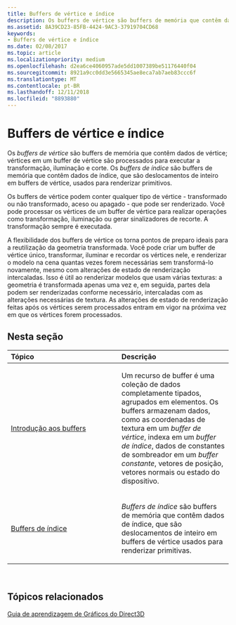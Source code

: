 ```yaml
---
title: Buffers de vértice e índice
description: Os buffers de vértice são buffers de memória que contêm dados de vértice; vértices em um buffer de vértice são processados para executar a transformação, iluminação e corte.
ms.assetid: 8A39CD23-85FB-4424-9AC3-37919704CD68
keywords:
- Buffers de vértice e índice
ms.date: 02/08/2017
ms.topic: article
ms.localizationpriority: medium
ms.openlocfilehash: d2ea6ce4060957ade5dd1007389be51176440f04
ms.sourcegitcommit: 8921a9cc0dd3e5665345ae8eca7ab7aeb83ccc6f
ms.translationtype: MT
ms.contentlocale: pt-BR
ms.lasthandoff: 12/11/2018
ms.locfileid: "8893880"
---
```

# <a name="vertex-and-index-buffers"></a>Buffers de vértice e índice


Os *buffers de vértice* são buffers de memória que contêm dados de vértice; vértices em um buffer de vértice são processados para executar a transformação, iluminação e corte. Os *buffers de índice* são buffers de memória que contêm dados de índice, que são deslocamentos de inteiro em buffers de vértice, usados para renderizar primitivos.

Os buffers de vértice podem conter qualquer tipo de vértice - transformado ou não transformado, aceso ou apagado - que pode ser renderizado. Você pode processar os vértices de um buffer de vértice para realizar operações como transformação, iluminação ou gerar sinalizadores de recorte. A transformação sempre é executada.

A flexibilidade dos buffers de vértice os torna pontos de preparo ideais para a reutilização da geometria transformada. Você pode criar um buffer de vértice único, transformar, iluminar e recordar os vértices nele, e renderizar o modelo na cena quantas vezes forem necessárias sem transformá-lo novamente, mesmo com alterações de estado de renderização intercaladas. Isso é útil ao renderizar modelos que usam várias texturas: a geometria é transformada apenas uma vez e, em seguida, partes dela podem ser renderizadas conforme necessário, intercaladas com as alterações necessárias de textura. As alterações de estado de renderização feitas após os vértices serem processados entram em vigor na próxima vez em que os vértices forem processados.

## <a name="span-idin-this-sectionspanin-this-section"></a><span id="in-this-section"></span>Nesta seção


<table>
<colgroup>
<col width="50%" />
<col width="50%" />
</colgroup>
<thead>
<tr class="header">
<th align="left">Tópico</th>
<th align="left">Descrição</th>
</tr>
</thead>
<tbody>
<tr class="odd">
<td align="left"><p><a href="introduction-to-buffers.md">Introdução aos buffers</a></p></td>
<td align="left"><p>Um recurso de buffer é uma coleção de dados completamente tipados, agrupados em elementos. Os buffers armazenam dados, como as coordenadas de textura em um <em>buffer de vértice</em>, indexa em um <em>buffer de índice</em>, dados de constantes de sombreador em um <em>buffer constante</em>, vetores de posição, vetores normais ou estado do dispositivo.</p></td>
</tr>
<tr class="even">
<td align="left"><p><a href="index-buffers.md">Buffers de índice</a></p></td>
<td align="left"><p><em>Buffers de índice</em> são buffers de memória que contêm dados de índice, que são deslocamentos de inteiro em buffers de vértice usados para renderizar primitivas.</p></td>
</tr>
</tbody>
</table>

 

## <a name="span-idrelated-topicsspanrelated-topics"></a><span id="related-topics"></span>Tópicos relacionados


[Guia de aprendizagem de Gráficos do Direct3D](index.md)

 

 





